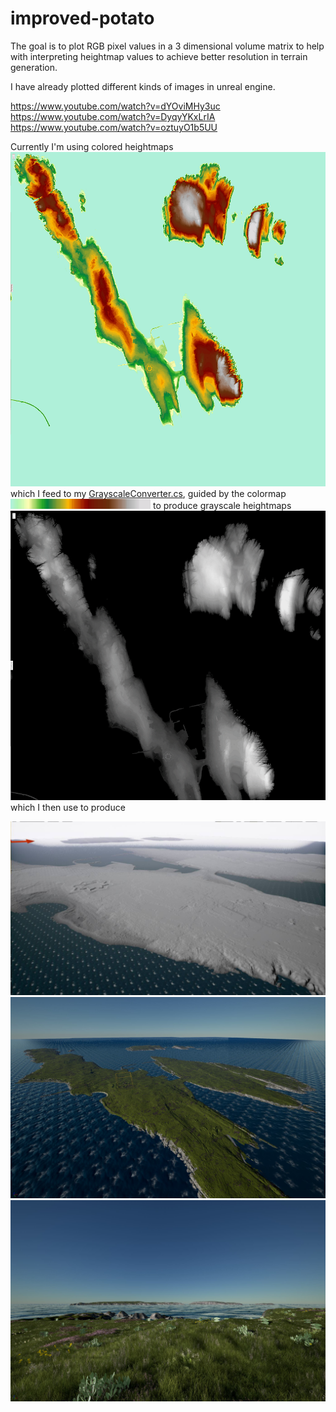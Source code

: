 # improved-potato
The goal is to plot RGB pixel values in a 3 dimensional volume matrix to help with interpreting heightmap values to achieve better resolution in terrain generation.

I have already plotted different kinds of images in unreal engine.

https://www.youtube.com/watch?v=dYOviMHy3uc
https://www.youtube.com/watch?v=DyqyYKxLrIA
https://www.youtube.com/watch?v=oztuyO1b5UU

Currently I'm using colored heightmaps ![Screenshot](h_color.png) which I feed to my [GrayscaleConverter.cs](https://github.com/kenwi/scripts-misc/blob/master/GrayscaleConverter.cs), guided by the colormap ![Screenshot](colormap.png) to produce grayscale heightmaps ![Screenshot](c_grayscale.png) which I then use to produce  

![Screenshot](shadowmapped.png)
![Screenshot](textured.png)
![Screenshot](textured2.png)
